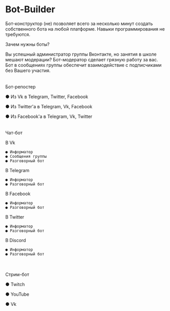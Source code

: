 # Bot-Builder
Бот-конструктор (не) позволяет всего за несколько минут создать собственного бота на любой платформе. Навыки программирования не требуются.

Зачем нужны боты?

Вы успешный администратор группы Вконтакте, но занятия в школе мешают модерации? Бот-модератор сделает грязную работу за вас.
Бот в сообщениях группы обеспечит взаимодействие с подписчиками без Вашего участия.
     
     
     
Бот-репостер

  ● Из Vk в Telegram, Twitter, Facebook
  
  ● Из Twitter'a в Telegram, Vk, Facebook
  
  ● Из Facebook'a в Telegram, Vk, Twitter
     
     
     
Чат-бот

  В Vk
  
    ● Информатор
    ● Сообщения группы
    ● Разговорный бот
    
  В Telegram
  
    ● Информатор
    ● Разговорный бот
    
  В Facebook
  
    ● Информатор
    ● Разговорный бот
    
  В Twitter
  
    ● Информатор
    ● Разговорный бот
    
  В Discord
  
    ● Информатор
    ● Разговорный бот
     
     
Стрим-бот

  ● Twitch
  
  ● YouTube
  
  ● Vk
